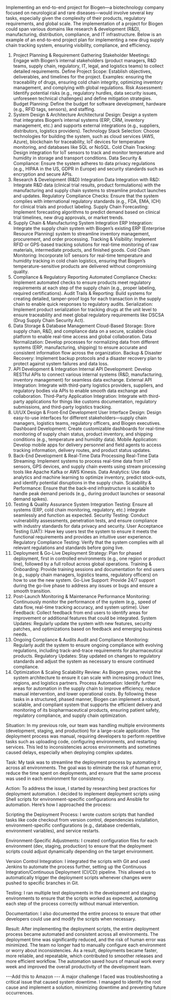 Implementing an end-to-end project for Biogen—a biotechnology company focused on neurological and rare diseases—would involve several key tasks, especially given the complexity of their products, regulatory requirements, and global scale. The implementation of a project for Biogen could span various domains like research & development (R&D), manufacturing, distribution, compliance, and IT infrastructure. Below is an example of an end-to-end project plan for implementing a new drug supply chain tracking system, ensuring visibility, compliance, and efficiency.

1. Project Planning & Requirement Gathering
Stakeholder Meetings: Engage with Biogen’s internal stakeholders (product managers, R&D teams, supply chain, regulatory, IT, legal, and logistics teams) to collect detailed requirements.
Define Project Scope: Establish objectives, deliverables, and timelines for the project. Examples: ensuring the traceability of drugs, ensuring cold chain integrity, optimizing inventory management, and complying with global regulations.
Risk Assessment: Identify potential risks (e.g., regulatory hurdles, data security issues, unforeseen technical challenges) and define mitigation strategies.
Budget Planning: Define the budget for software development, hardware (e.g., RFID tags, sensors), and staffing.
2. System Design & Architecture
Architectural Design: Design a system that integrates Biogen’s internal systems (ERP, CRM, inventory management, etc.) and supports external integrations (e.g., suppliers, distributors, logistics providers).
Technology Stack Selection: Choose technologies for building the system, such as cloud services (AWS, Azure), blockchain for traceability, IoT devices for temperature monitoring, and databases like SQL or NoSQL.
Cold Chain Tracking: Design integration for IoT sensors to track and monitor temperature and humidity in storage and transport conditions.
Data Security & Compliance: Ensure the system adheres to data privacy regulations (e.g., HIPAA in the US, GDPR in Europe) and security standards such as encryption and secure APIs.
3. Research & Development (R&D) Integration
Data Integration with R&D: Integrate R&D data (clinical trial results, product formulations) with the manufacturing and supply chain systems to streamline product launches and updates.
Regulatory Compliance Checks: Ensure that the system complies with international regulatory standards (e.g., FDA, EMA, ICH) for clinical trials and product labeling.
Supply Chain Forecasting: Implement forecasting algorithms to predict demand based on clinical trial timelines, new drug approvals, or market trends.
4. Supply Chain & Manufacturing System Integration
ERP Integration: Integrate the supply chain system with Biogen’s existing ERP (Enterprise Resource Planning) system to streamline inventory management, procurement, and order processing.
Tracking & Visibility: Implement RFID or GPS-based tracking solutions for real-time monitoring of raw materials, intermediate products, and finished goods.
Cold Chain Monitoring: Incorporate IoT sensors for real-time temperature and humidity tracking in cold chain logistics, ensuring that Biogen’s temperature-sensitive products are delivered without compromising quality.
5. Compliance & Regulatory Reporting
Automated Compliance Checks: Implement automated checks to ensure products meet regulatory requirements at each step of the supply chain (e.g., proper labeling, required certifications).
Audit Trails & Reporting: Build systems for creating detailed, tamper-proof logs for each transaction in the supply chain to enable quick responses to regulatory audits.
Serialization: Implement product serialization for tracking drugs at the unit level to ensure traceability and meet global regulatory requirements like DSCSA (Drug Supply Chain Security Act).
6. Data Storage & Database Management
Cloud-Based Storage: Store supply chain, R&D, and compliance data on a secure, scalable cloud platform to enable real-time access and global collaboration.
Data Normalization: Develop processes for normalizing data from different systems (ERP, manufacturing, shipping) to ensure accurate and consistent information flow across the organization.
Backup & Disaster Recovery: Implement backup protocols and a disaster recovery plan to protect against system failures and data loss.
7. API Development & Integration
Internal API Development: Develop RESTful APIs to connect various internal systems (R&D, manufacturing, inventory management) for seamless data exchange.
External API Integration: Integrate with third-party logistics providers, suppliers, and regulatory bodies via APIs to enable smooth data exchange and collaboration.
Third-Party Application Integration: Integrate with third-party applications for things like customs documentation, regulatory submissions, and third-party logistics tracking.
8. UI/UX Design & Front-End Development
User Interface Design: Design easy-to-use interfaces for different stakeholders—supply chain managers, logistics teams, regulatory officers, and Biogen executives.
Dashboard Development: Create customizable dashboards for real-time monitoring of supply chain status, product inventory, and shipping conditions (e.g., temperature and humidity data).
Mobile Application: Develop mobile apps for delivery personnel and field agents to access tracking information, delivery routes, and product status updates.
9. Back-End Development & Real-Time Data Processing
Real-Time Data Streaming: Implement systems to process real-time data from IoT sensors, GPS devices, and supply chain events using stream processing tools like Apache Kafka or AWS Kinesis.
Data Analytics: Use data analytics and machine learning to optimize inventory, predict stock-outs, and identify potential disruptions in the supply chain.
Scalability & Performance: Ensure that the back-end infrastructure is scalable to handle peak demand periods (e.g., during product launches or seasonal demand spikes).
10. Testing & Quality Assurance
System Integration Testing: Ensure all systems (ERP, cold chain monitoring, regulatory, etc.) integrate seamlessly and function as expected.
Security Testing: Conduct vulnerability assessments, penetration tests, and ensure compliance with industry standards for data privacy and security.
User Acceptance Testing (UAT): Have key users test the system to ensure it meets the functional requirements and provides an intuitive user experience.
Regulatory Compliance Testing: Verify that the system complies with all relevant regulations and standards before going live.
11. Deployment & Go-Live
Deployment Strategy: Plan for phased deployment, first in controlled environments (e.g., one region or product line), followed by a full rollout across global operations.
Training & Onboarding: Provide training sessions and documentation for end users (e.g., supply chain managers, logistics teams, regulatory officers) on how to use the new system.
Go-Live Support: Provide 24/7 support during the go-live phase to address any issues or bugs and ensure a smooth transition.
12. Post-Launch Monitoring & Maintenance
Performance Monitoring: Continuously monitor the performance of the system (e.g., speed of data flow, real-time tracking accuracy, and system uptime).
User Feedback: Collect feedback from end users to identify areas for improvement or additional features that could be integrated.
System Updates: Regularly update the system with new features, security patches, and optimizations based on feedback and emerging business needs.
13. Ongoing Compliance & Audits
Audit and Compliance Monitoring: Regularly audit the system to ensure ongoing compliance with evolving regulations, including track-and-trace requirements for pharmaceutical products.
Regulatory Updates: Stay updated on changes to regulatory standards and adjust the system as necessary to ensure continued compliance.
14. Optimization & Scaling
Scalability Review: As Biogen grows, revisit the system architecture to ensure it can scale with increasing product lines, regions, and logistics partners.
Process Automation: Identify further areas for automation in the supply chain to improve efficiency, reduce manual intervention, and lower operational costs.
By following these tasks in a structured, phased manner, Biogen can implement a robust, scalable, and compliant system that supports the efficient delivery and monitoring of its biopharmaceutical products, ensuring patient safety, regulatory compliance, and supply chain optimization.


Situation:
In my previous role, our team was handling multiple environments (development, staging, and production) for a large-scale application. The deployment process was manual, requiring developers to perform repetitive tasks such as uploading code, configuring environments, and restarting services. This led to inconsistencies across environments and sometimes caused delays, especially when deploying complex updates.

Task:
My task was to streamline the deployment process by automating it across all environments. The goal was to eliminate the risk of human error, reduce the time spent on deployments, and ensure that the same process was used in each environment for consistency.

Action:
To address the issue, I started by researching best practices for deployment automation. I decided to implement deployment scripts using Shell scripts for environment-specific configurations and Ansible for automation. Here’s how I approached the process:

Scripting the Deployment Process: I wrote custom scripts that handled tasks like code checkout from version control, dependencies installation, environment-specific configurations (e.g., database credentials, environment variables), and service restarts.

Environment-Specific Adjustments: I created configuration files for each environment (dev, staging, production) to ensure that the deployment scripts could adjust dynamically depending on the target environment.

Version Control Integration: I integrated the scripts with Git and used Jenkins to automate the process further, setting up the Continuous Integration/Continuous Deployment (CI/CD) pipeline. This allowed us to automatically trigger the deployment scripts whenever changes were pushed to specific branches in Git.

Testing: I ran multiple test deployments in the development and staging environments to ensure that the scripts worked as expected, automating each step of the process correctly without manual intervention.

Documentation: I also documented the entire process to ensure that other developers could use and modify the scripts when necessary.

Result:
After implementing the deployment scripts, the entire deployment process became automated and consistent across all environments. The deployment time was significantly reduced, and the risk of human error was minimized. The team no longer had to manually configure each environment or worry about inconsistencies. As a result, deployments became faster, more reliable, and repeatable, which contributed to smoother releases and more efficient workflow. The automation saved hours of manual work every week and improved the overall productivity of the development team.

---Add this to Amazon ---
A major challenge I faced was troubleshooting a critical issue that caused system downtime. I managed to identify the root cause and implement a solution, minimizing downtime and preventing future occurrences.


